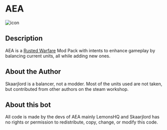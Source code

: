 # AEA
![icon](https://cdn.discordapp.com/icons/606586202942079017/423b4fbbecf1bbad55fe61468037b34d.webp?size=128)
## Description
AEA is a [Rusted Warfare](https://store.steampowered.com/app/647960/Rusted_Warfare__RTS/) Mod Pack with intents to
enhance gameplay by balancing current units, all while adding new ones.
## About the Author
Skaarjlord is a balancer, not a modder. Most of the units used are not taken, but contributed from other authors on
the steam workshop.
## About this bot
All code is made by the devs of AEA mainly LemonsHQ and
Skaarjlord has no rights or permission to redistribute, copy, change, or modify this code.
